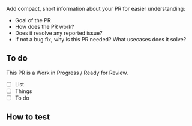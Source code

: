 Add compact, short information about your PR for easier understanding:

- Goal of the PR
- How does the PR work?
- Does it resolve any reported issue?
- If not a bug fix, why is this PR needed? What usecases does it solve?

## To do

This PR is a Work in Progress / Ready for Review.
<!-- ^ delete one -->

- [ ] List
- [ ] Things
- [ ] To do

## How to test

<!-- Example code or instructions -->
